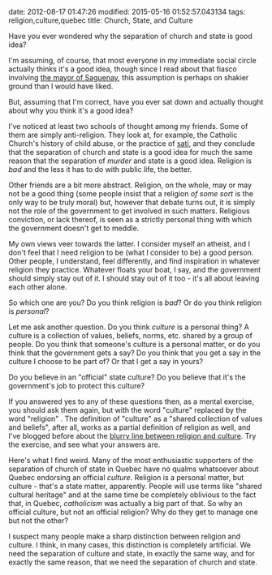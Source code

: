 date: 2012-08-17 01:47:26
modified: 2015-05-16 01:52:57.043134
tags: religion,culture,quebec
title: Church, State, and Culture

Have you ever wondered why the separation of church and state is good idea?

I'm assuming, of course, that most everyone in my immediate social circle
actually thinks it's a good idea, though since I read about that fiasco
involving [the mayor of Saguenay][1], this assumption is perhaps on shakier
ground than I would have liked.

But, assuming that I'm correct, have you ever sat down and actually thought
about why you think it's a good idea?

I've noticed at least two schools of thought among my friends.  Some of them
are simply anti-religion.  They look at, for example, the Catholic Church's
history of child abuse, or the practice of [sati][2], and they conclude that
the separation of church and state is a good idea for much the same reason
that the separation of *murder* and state is a good idea.  Religion is *bad*
and the less it has to do with public life, the better.

Other friends are a bit more abstract.  Religion, on the whole, may or may
not be a good thing (some people insist that a religion *of some sort* is
the only way to be truly moral) but, however that debate turns out, it is
simply not the role of the government to get involved in such matters.
Religious conviction, or lack thereof, is seen as a strictly personal thing
with which the government doesn't get to meddle.

My own views veer towards the latter.  I consider myself an atheist, and I
don't feel that I need religion to be (what I consider to be) a good person.
Other people, I understand, feel differently, and find inspiration in
whatever religion they practice.  Whatever floats your boat, I say, and the
government should simply stay out of it.  I should stay out of it too - it's
all about leaving each other alone.

So which one are you?  Do you think religion is *bad*?  Or do you think
religion is *personal*?

Let me ask another question.  Do you think *culture* is a personal thing?  A
culture is a collection of values, beliefs, norms, etc. shared by a group of
people.  Do you think that someone's culture is a personal matter, or do you
think that the government gets a say?  Do you think that you get a say in
the culture I choose to be part of?  Or that I get a say in yours?

Do you believe in an "official" state culture? Do you believe that it's the
government's job to protect this culture?

If you answered yes to any of these questions then, as a mental exercise,
you should ask them again, but with the word "culture" replaced by the word
"religion" .  The definition of "culture" as a "shared collection of values
and beliefs", after all, works as a partial definition of religion as well,
and I've blogged before about the [blurry line between religion and
culture][3].  Try the exercise, and see what your answers are.

Here's what I find weird.  Many of the most enthusiastic supporters of the
separation of church of state in Quebec have no qualms whatsoever about
Quebec endorsing an official *culture*.  Religion is a personal matter, but
culture - that's a state matter, apparently.  People will use terms like
"shared cultural heritage" and at the same time be completely oblivious to
the fact that, in Quebec, *catholicism* was actually a big part of that.  So
why an official culture, but not an official religion?  Why do they get to
manage one but not the other?

I suspect many people make a sharp distinction between religion and culture.
I think, in many cases, this distinction is completely artificial.  We need
the separation of culture and state, in exactly the same way, and for
exactly the same reason, that we need the separation of church and state.

[1]: http://www.cbc.ca/news/canada/quebecvotes2012/story/2012/08/15/montreal-quebec-election-wednesday.html
[2]: http://en.wikipedia.org/wiki/Sati_(practice)
[3]: /blog/2012/08/04/religion-and-culture